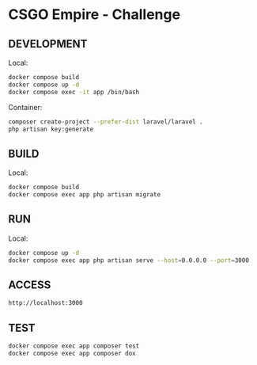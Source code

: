 # CSGO Empire - Challenge

## DEVELOPMENT
Local:
```bash
docker compose build
docker compose up -d
docker compose exec -it app /bin/bash
```
Container:
```bash
composer create-project --prefer-dist laravel/laravel .
php artisan key:generate
```

## BUILD
Local:
```bash
docker compose build
docker compose exec app php artisan migrate
```

## RUN
Local:
```bash
docker compose up -d
docker compose exec app php artisan serve --host=0.0.0.0 --port=3000
```

## ACCESS
```bash
http://localhost:3000
```

## TEST
```bash
docker compose exec app composer test
docker compose exec app composer dox
```
